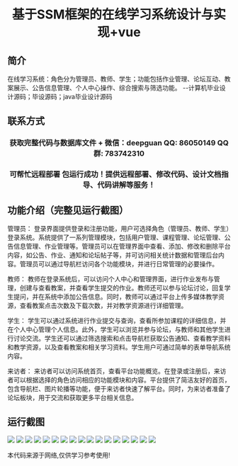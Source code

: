 <p><h1 align="center">基于SSM框架的在线学习系统设计与实现+vue</h1></p>

## 简介
在线学习系统：角色分为管理员、教师、学生；功能包括作业管理、论坛互动、教案展示、公告信息管理、个人中心操作、综合搜索与筛选功能。    --计算机毕业设计源码；毕设源码；java毕业设计源码


## 联系方式
<p><h3 align="center">获取完整代码与数据库文件 + 微信：deepguan QQ: 86050149 QQ群: 783742310</h3></p>
<p><h3 align="center">可帮忙远程部署 包运行成功！提供远程部署、修改代码、设计文档指导、代码讲解等服务！</h3></p>

## 功能介绍（完整见运行截图）
管理员： 登录界面提供登录和注册功能，用户可选择角色（管理员、教师、学生）登录系统。系统提供了一系列管理模块，包括用户管理、课程管理、论坛管理、公告信息管理、作业管理等。管理员可以在管理界面中查看、添加、修改和删除平台内容，如公告、作业、通知和论坛帖子等，并可访问相关统计数据和管理后台内容。管理员可以通过导航栏访问各个功能模块，并进行日常管理的必要操作。

教师： 教师在登录系统后，可以访问个人中心和管理界面，进行作业发布与管理，创建与查看教案，并查看学生提交的作业。教师还可以参与论坛讨论，回复学生提问，并在系统中添加公告信息。同时，教师可以通过平台上传多媒体教学资源，查看教案点击次数及下载次数，并对教学资源进行详细管理。

学生： 学生可以通过系统进行作业提交与查询，查看所参加课程的详细信息，并在个人中心管理个人信息。此外，学生可以浏览并参与论坛，与教师和其他学生进行讨论交流。学生还可以通过筛选搜索和点击导航栏获取公告通知、查看教学资料和教学资源，以及查看教案和相关学习资料。学生用户可通过简单的表单导航系统内容。

来访者： 来访者可以访问系统首页，查看平台功能概览。在登录或注册后，来访者可以根据选择的角色访问相应的功能模块和内容。平台提供了简洁友好的首页，包含导航栏、图片轮播等功能，便于来访者快速了解平台。同时，为来访者准备了论坛板块，用于交流和获取更多平台相关信息。


## 运行截图
![](https://bs-1329754181.cos.ap-shanghai.myqcloud.com/ssm/OnlineLearningSystem1/img/001.jpg)
![](https://bs-1329754181.cos.ap-shanghai.myqcloud.com/ssm/OnlineLearningSystem1/img/002.jpg)
![](https://bs-1329754181.cos.ap-shanghai.myqcloud.com/ssm/OnlineLearningSystem1/img/003.jpg)
![](https://bs-1329754181.cos.ap-shanghai.myqcloud.com/ssm/OnlineLearningSystem1/img/004.jpg)
![](https://bs-1329754181.cos.ap-shanghai.myqcloud.com/ssm/OnlineLearningSystem1/img/005.jpg)
![](https://bs-1329754181.cos.ap-shanghai.myqcloud.com/ssm/OnlineLearningSystem1/img/006.jpg)
![](https://bs-1329754181.cos.ap-shanghai.myqcloud.com/ssm/OnlineLearningSystem1/img/007.jpg)
![](https://bs-1329754181.cos.ap-shanghai.myqcloud.com/ssm/OnlineLearningSystem1/img/008.jpg)
![](https://bs-1329754181.cos.ap-shanghai.myqcloud.com/ssm/OnlineLearningSystem1/img/009.jpg)
![](https://bs-1329754181.cos.ap-shanghai.myqcloud.com/ssm/OnlineLearningSystem1/img/010.jpg)
![](https://bs-1329754181.cos.ap-shanghai.myqcloud.com/ssm/OnlineLearningSystem1/img/011.jpg)
![](https://bs-1329754181.cos.ap-shanghai.myqcloud.com/ssm/OnlineLearningSystem1/img/012.jpg)
![](https://bs-1329754181.cos.ap-shanghai.myqcloud.com/ssm/OnlineLearningSystem1/img/013.jpg)
![](https://bs-1329754181.cos.ap-shanghai.myqcloud.com/ssm/OnlineLearningSystem1/img/014.jpg)
![](https://bs-1329754181.cos.ap-shanghai.myqcloud.com/ssm/OnlineLearningSystem1/img/015.jpg)
![](https://bs-1329754181.cos.ap-shanghai.myqcloud.com/ssm/OnlineLearningSystem1/img/016.jpg)
![](https://bs-1329754181.cos.ap-shanghai.myqcloud.com/ssm/OnlineLearningSystem1/img/017.jpg)

<p>本代码来源于网络,仅供学习参考使用!</p>

